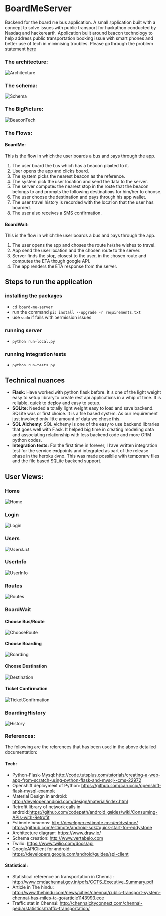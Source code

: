 # BoardMeServer
Backend for the board me bus application. A small application built with a concept to solve issues with public transport for hackathon conducted by Nasdaq and hackerearth. Application built around beacon technology to help address public transportation booking issue with smart phones and better use of tech in minimising troubles.
Please go through the problem statement [here](./ProblemStatement.md)



### The architecture:
![Architecture](./images/BoardMeArchitecture.png)

### The schema:
![Schema](./images/boardme_schema.png)


### The BigPicture:
![BeaconTech](https://github.com/rajagopal28/TheGimbalStore/raw/master/images/image10.png)


### The Flows:
#### BoardMe:
This is the flow in which the user boards a bus and pays through the app.
1. The user board the bus which has a beacon planted to it.
2. User opens the app and clicks board.
3. The system picks the nearest beacon as the reference.
4. The system pick the user location and send the data to the server.
5. The server computes the nearest stop in the route that the beacon belongs to and prompts the following destinations for him/her to choose.
6. The user choose the destination and pays through his app wallet.
7. The user travel history is recorded with the location that the user has boarded.
8. The user also receives a SMS confirmation.
#### BoardWait:
This is the flow in which the user boards a bus and pays through the app.
1. The user opens the app and choses the route he/she wishes to travel.
2. App send the user location and the chosen route to the server.
3. Server finds the stop, closest to the user, in the chosen route and computes the ETA though google API.
4. The app renders the ETA response from the server.

## Steps to run the application
### installing the packages
- `` cd board-me-server ``
- run the command `` pip install --upgrade -r requirements.txt ``
- use `` sudo `` if fails with permission issues

### running server
- `` python run-local.py ``

### running integration tests
- `` python run-tests.py ``

## Technical nuances
 - **Flask:** Have worked with python flask before. It is one of the light weight easy to setup library to create rest api applications in a whip of time. It is reliable, quick to deploy and easy to setup.
 - **SQLite:** Needed a totally light weight easy to load and save backend. SQLite was or first choice. It is a file based system. As our requirement just involved only little amount of data we chose this.
 - **SQL Alchemy:** SQL Alchemy is one of the easy to use backend libraries that goes well with Flask. It helped big time in creating modeling data and associating relationship with less backend code and more ORM python codes.
 - **Integration tests:** For the first time in forever, I have written integration test for the service endpoints and integrated as part of the release phase in the heroku dyno. This was made possibile with temporary files and the file based SQLite backend support.



## User Views:
### Home
![Home](./images/web-home.png)

### Login
![Login](./images/web-login.png)

### Users
![UsersList](./images/web-users.png)

### UserInfo
![UserInfo](./images/web-user-info.png)

### Routes
![Routes](./images/web-routes.png)

### BoardWait
#### Choose Bus/Route
![ChooseRoute](./images/web-board-wait-1.png)

#### Choose Boarding
![Boarding](./images/web-board-wait-2.png)

#### Choose Destination
![Destination](./images/web-board-wait-3.png)

#### Ticket Confirmation
![TicketConfirmation](./images/web-ticket-confirmation.png)


### BoardingHistory
![History](./images/web-travel-history.png)


### References:
The following are the references that has been used in the above detailed documentation:
#### Tech:
* Python-Flask-Mysql: http://code.tutsplus.com/tutorials/creating-a-web-app-from-scratch-using-python-flask-and-mysql--cms-22972
* Openshift deployment of Python:  https://github.com/caruccio/openshift-flask-mysql-example
* Material Design in android: http://developer.android.com/design/material/index.html
* Retrofit library of network calls in android:https://github.com/codepath/android_guides/wiki/Consuming-APIs-with-Retrofit
* Estimote beacons:  http://developer.estimote.com/eddystone/ https://github.com/estimote/android-sdk#quick-start-for-eddystone
* Architecture diagram: https://www.draw.io/
* Schema creation: http://www.vertabelo.com
* Twilio: https://www.twilio.com/docs/api  
* GoogleAPIClient for android: https://developers.google.com/android/guides/api-client
#### Statistical:
* Statistical reference on transportation in Chennai: http://www.cmdachennai.gov.in/pdfs/CCTS_Executive_Summary.pdf
* Article in The hindu: http://www.thehindu.com/news/cities/chennai/public-transport-system-chennai-has-miles-to-go/article1143993.ece
* Traffic stat in Chennai: http://chennaicityconnect.com/chennai-pedia/statistics/traffic-transportation/
